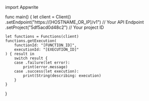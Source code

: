 import Appwrite

func main() {
    let client = Client()
      .setEndpoint("https://[HOSTNAME_OR_IP]/v1") // Your API Endpoint
      .setProject("5df5acd0d48c2") // Your project ID

    let functions = Functions(client)
    functions.getExecution(
        functionId: "[FUNCTION_ID]",
        executionId: "[EXECUTION_ID]"
    ) { result in
        switch result {
        case .failure(let error):
            print(error.message)
        case .success(let execution):
            print(String(describing: execution)
        }
    }
}

